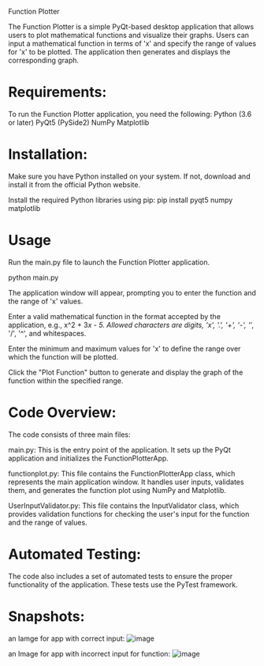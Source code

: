 
Function Plotter

The Function Plotter is a simple PyQt-based desktop application that allows users to plot mathematical functions and visualize their graphs. Users can input a mathematical function in terms of 'x' and specify the range of values for 'x' to be plotted. The application then generates and displays the corresponding graph.

# Requirements:
To run the Function Plotter application, you need the following:
Python (3.6 or later)
PyQt5 (PySide2)
NumPy
Matplotlib

# Installation:

Make sure you have Python installed on your system. If not, download and install it from the official Python website.

Install the required Python libraries using pip:
pip install pyqt5 numpy matplotlib

# Usage
Run the main.py file to launch the Function Plotter application.

python main.py


The application window will appear, prompting you to enter the function and the range of 'x' values.

Enter a valid mathematical function in the format accepted by the application, e.g., x^2 + 3*x - 5. Allowed characters are digits, 'x', '.', '+', '-', '*', '/', '^', and whitespaces.

Enter the minimum and maximum values for 'x' to define the range over which the function will be plotted.

Click the "Plot Function" button to generate and display the graph of the function within the specified range.


# Code Overview:

The code consists of three main files:

main.py: This is the entry point of the application. It sets up the PyQt application and initializes the FunctionPlotterApp.

functionplot.py: This file contains the FunctionPlotterApp class, which represents the main application window. It handles user inputs, validates them, and generates the function plot using NumPy and Matplotlib.

UserInputValidator.py: This file contains the InputValidator class, which provides validation functions for checking the user's input for the function and the range of values.

# Automated Testing:
The code also includes a set of automated tests to ensure the proper functionality of the application. These tests use the PyTest framework.

# Snapshots:
an Iamge for app with correct input: 
![image](https://github.com/Abdelaziz25/Function-Plotter/assets/90736727/4397f971-5eac-4ad9-9223-c3f5984d654b)

an Image for app with incorrect input for function:
![image](https://github.com/Abdelaziz25/Function-Plotter/assets/90736727/24ccd867-d215-4ca0-9425-67f70862ebb1)


